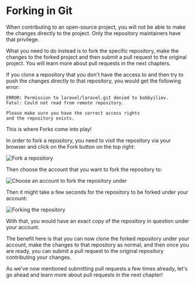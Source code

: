 # Forking in Git

When contributing to an open-source project, you will not be able to make the changes directly to the project. Only the repository maintainers have that privilege.

What you need to do instead is to fork the specific repository, make the changes to the forked project and then submit a pull request to the original project. You will learn more about pull requests in the next chapters.

If you clone a repository that you don't have the access to and then try to push the changes directly to that repository, you would get the following error:

```
ERROR: Permission to laravel/laravel.git denied to bobbyiliev.
Fatal: Could not read from remote repository.

Please make sure you have the correct access rights
and the repository exists.
```

This is where Forks come into play!

In order to fork a repository, you need to visit the repository via your browser and click on the Fork button on the top right:

![Fork a repository](https://user-images.githubusercontent.com/21223421/111687243-bcab0900-8832-11eb-8e56-56ad301a473d.png)

Then choose the account that you want to fork the repository to:

![Choose an account to fork the repository under](https://user-images.githubusercontent.com/21223421/111687394-e6fcc680-8832-11eb-9ef1-707d40aca810.png)

Then it might take a few seconds for the repository to be forked under your account:

![Forking the repository](https://user-images.githubusercontent.com/21223421/111687619-22979080-8833-11eb-909d-1b66fe77ccda.png)

With that, you would have an exact copy of the repository in question under your account.

The benefit here is that you can now clone the forked repository under your account, make the changes to that repository as normal, and then once you are ready, you can submit a pull request to the original repository contributing your changes.

As we've now mentioned submitting pull requests a few times already, let's go ahead and learn more about pull requests in the next chapter!